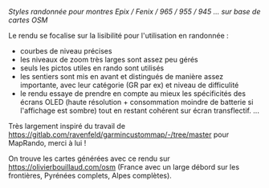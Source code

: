 *Styles randonnée pour montres Epix / Fenix / 965 / 955 / 945 ... sur base de cartes OSM*

Le rendu se focalise sur la lisibilité pour l'utilisation en randonnée :
- courbes de niveau précises
- les niveaux de zoom très larges sont assez peu gérés
- seuls les pictos utiles en rando sont utilisés
- les sentiers sont mis en avant et distingués de manière assez importante, avec leur catégorie (GR par ex) et niveau de difficulité
- le rendu essaye de prendre en compte au mieux les spécificités des écrans OLED (haute résolution + consommation moindre de batterie si l'affichage est sombre) tout en restant cohérent sur écran transflectif.
...

Très largement inspiré du travail de https://gitlab.com/ravenfeld/garmincustommap/-/tree/master pour MapRando, merci à lui !

On trouve les cartes générées avec ce rendu sur https://olivierbouillaud.com/osm (France avec un large débord sur les frontières, Pyrénées complets, Alpes complètes).

